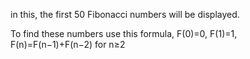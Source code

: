 in this, the first 50 Fibonacci numbers will be displayed.

To find these numbers use this formula,
      F(0)=0,
      F(1)=1,
      F(n)=F(n−1)+F(n−2) for n≥2

